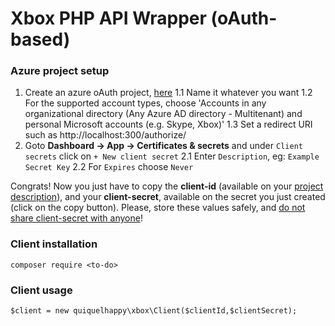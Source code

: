 # Xbox PHP API Wrapper (oAuth-based)
### Azure project setup
 1. Create an azure oAuth project, [here](https://portal.azure.com/#blade/Microsoft_AAD_RegisteredApps/ApplicationsListBlade)
	 1.1 Name it whatever you want
	 1.2 For the supported account types, choose 'Accounts in any organizational directory (Any Azure AD directory - Multitenant) and personal Microsoft accounts (e.g. Skype, Xbox)'
	 1.3 Set a redirect URI such as http://localhost:300/authorize/
2. Goto **Dashboard → App → Certificates & secrets** and under `Client secrets` click on `+ New client secret`
	2.1 Enter  `Description`, eg:  `Example Secret Key`
	2.2 For  `Expires`  choose  `Never`

Congrats! Now you just have to copy the **client-id** (available on your [project description](https://portal.azure.com/#blade/Microsoft_AAD_RegisteredApps/ApplicationsListBlade)), and your **client-secret**, available on the secret you just created (click on the copy button). Please, store these values safely, and [do not share client-secret with anyone](https://www.codementor.io/@ccornutt/keeping-credentials-secure-in-php-kvcbrk55z)!

### Client installation
`composer require <to-do>`

### Client usage

    $client = new quiquelhappy\xbox\Client($clientId,$clientSecret);
